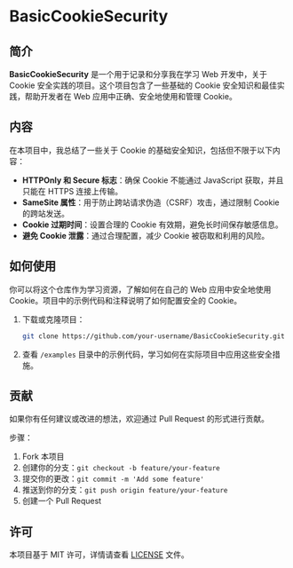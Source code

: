 # BasicCookieSecurity

## 简介
**BasicCookieSecurity** 是一个用于记录和分享我在学习 Web 开发中，关于 Cookie 安全实践的项目。这个项目包含了一些基础的 Cookie 安全知识和最佳实践，帮助开发者在 Web 应用中正确、安全地使用和管理 Cookie。

## 内容
在本项目中，我总结了一些关于 Cookie 的基础安全知识，包括但不限于以下内容：
- **HTTPOnly 和 Secure 标志**：确保 Cookie 不能通过 JavaScript 获取，并且只能在 HTTPS 连接上传输。
- **SameSite 属性**：用于防止跨站请求伪造（CSRF）攻击，通过限制 Cookie 的跨站发送。
- **Cookie 过期时间**：设置合理的 Cookie 有效期，避免长时间保存敏感信息。
- **避免 Cookie 泄露**：通过合理配置，减少 Cookie 被窃取和利用的风险。

## 如何使用
你可以将这个仓库作为学习资源，了解如何在自己的 Web 应用中安全地使用 Cookie。项目中的示例代码和注释说明了如何配置安全的 Cookie。

1. 下载或克隆项目：
    ```bash
    git clone https://github.com/your-username/BasicCookieSecurity.git
    ```
   
2. 查看 `/examples` 目录中的示例代码，学习如何在实际项目中应用这些安全措施。

## 贡献
如果你有任何建议或改进的想法，欢迎通过 Pull Request 的形式进行贡献。

步骤：
1. Fork 本项目
2. 创建你的分支：`git checkout -b feature/your-feature`
3. 提交你的更改：`git commit -m 'Add some feature'`
4. 推送到你的分支：`git push origin feature/your-feature`
5. 创建一个 Pull Request

## 许可
本项目基于 MIT 许可，详情请查看 [LICENSE](LICENSE) 文件。
